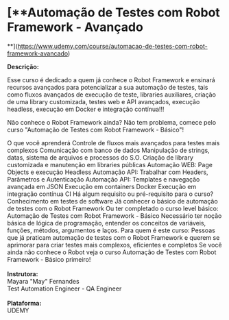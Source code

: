 #   [**Automação de Testes com Robot Framework - Avançado
**](https://www.udemy.com/course/automacao-de-testes-com-robot-framework-avancado)

<b>Descrição:</b>
<br>

Esse curso é dedicado a quem já conhece o Robot Framework e ensinará recursos avançados para potencializar a sua automação de testes, tais como fluxos avançados de execução de teste, libraries auxiliares, criação de uma library customizada, testes web e API avançados, execução headless, execução em Docker e integração contínua!!!

Não conhece o Robot Framework ainda? Não tem problema, comece pelo curso "Automação de Testes com Robot Framework - Básico"!

O que você aprenderá
Controle de fluxos mais avançados para testes mais complexos
Comunicação com banco de dados
Manipulação de strings, datas, sistema de arquivos e processos do S.O.
Criação de library customizada e manutenção em libraries públicas
Automação WEB: Page Objects e execução Headless
Automação API: Trabalhar com Headers, Parâmetros e Autenticação
Automação API: Templates e navegação avançada em JSON
Execução em containers Docker
Execução em integração contínua CI
Há algum requisito ou pré-requisito para o curso?
Conhecimento em testes de software
Já conhecer o básico de automação de testes com o Robot Framework
Ou ter completado o curso level básico: Automação de Testes com Robot Framework - Básico
Necessário ter noção básica de lógica de programação, entender os conceitos de variáveis, funções, métodos, argumentos e laços.
Para quem é este curso:
Pessoas que já praticam automação de testes com o Robot Framework e querem se aprimorar para criar testes mais complexos, eficientes e completos
Se você ainda não conhece o Robot veja o curso Automação de Testes com Robot Framework - Básico primeiro!<br>
<br>
<b>Instrutora:</b>
<br>
Mayara "May" Fernandes<br>
Test Automation Engineer - QA Engineer<br>
<br>
**Plataforma:**<br>
UDEMY<BR>


